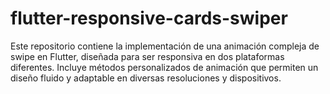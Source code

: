 # flutter-responsive-cards-swiper
Este repositorio contiene la implementación de una animación compleja de swipe en Flutter, diseñada para ser responsiva en dos plataformas diferentes. Incluye métodos personalizados de animación que permiten un diseño fluido y adaptable en diversas resoluciones y dispositivos.
